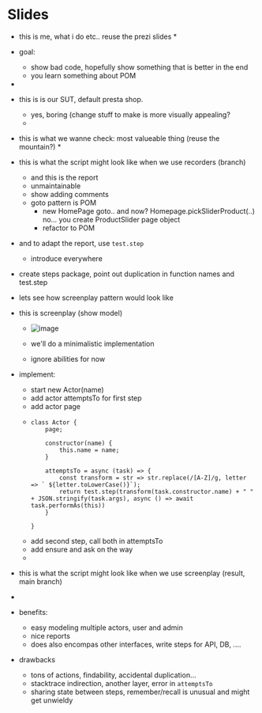 # Slides

* this is me, what i do etc.. reuse the prezi slides
  *  
* goal:
  * show bad code, hopefully show something that is better in the end
  * you learn something about POM
*  
* this is is our SUT, default presta shop.
  * yes, boring (change stuff to make is more visually appealing? 
  *     
* this is what we wanne check: most valueable thing (reuse the mountain?)
  * 
* this is what the script might look like when we use recorders (branch)
  * and this is the report 
  * unmaintainable
  * show adding comments
  * goto pattern is POM
    * new HomePage goto.. and now? Homepage.pickSliderProduct(..) no... you create ProductSlider page object  
    * refactor to POM
* and to adapt the report, use `test.step`
  * introduce everywhere
* create steps package, point out duplication in function names and test.step
* lets see how screenplay pattern would look like
* this is screenplay (show model)
  * ![image](https://github.com/globalworming/20230628-meetup-refactor-playwright-js-to-screenplay/assets/2108984/dad7140d-57ec-4eb7-ba94-ce5c4d500b41)

  * we'll do a minimalistic implementation
  * ignore abilities for now
* implement:
  * start new Actor(name)
  * add actor attemptsTo for first step
  * add actor page
  *     class Actor {
            page;
        
            constructor(name) {
                this.name = name;
            }
        
            attemptsTo = async (task) => {
                const transform = str => str.replace(/[A-Z]/g, letter => ` ${letter.toLowerCase()}`);
                return test.step(transform(task.constructor.name) + " " + JSON.stringify(task.args), async () => await task.performAs(this))
            }
        
        }
  * add second step, call both in attemptsTo
  * add ensure and ask on the way
  * 
* this is what the script might look like when we use screenplay (result, main branch)
* 

* benefits:
  * easy modeling multiple actors, user and admin
  * nice reports
  * does also encompas other interfaces, write steps for API, DB, ....
* drawbacks
  * tons of actions, findability, accidental duplication...
  * stacktrace indirection, another layer, error in `attemptsTo`
  * sharing state between steps, remember/recall is unusual and might get unwieldy 
